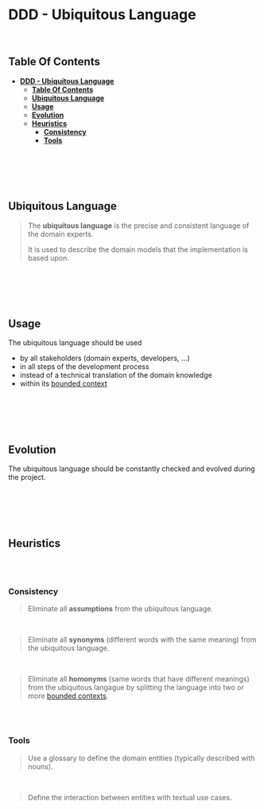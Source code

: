 # **DDD - Ubiquitous Language**
<br>

## **Table Of Contents**

- [**DDD - Ubiquitous Language**](#ddd---ubiquitous-language)
  - [**Table Of Contents**](#table-of-contents)
  - [**Ubiquitous Language**](#ubiquitous-language)
  - [**Usage**](#usage)
  - [**Evolution**](#evolution)
  - [**Heuristics**](#heuristics)
    - [**Consistency**](#consistency)
    - [**Tools**](#tools)

<br>
<br>
<br>
<br>

## **Ubiquitous Language**

> The **ubiquitous language** is the precise and consistent language of the domain experts.  
> 
> It is used to describe the domain models that the implementation is based upon.

<br>
<br>
<br>
<br>

## **Usage**

The ubiquitous language should be used
- by all stakeholders (domain experts, developers, ...)
- in all steps of the development process
- instead of a technical translation of the domain knowledge
- within its [bounded context](#bounded-context)

<br>
<br>
<br>
<br>

## **Evolution**

The ubiquitous language should be constantly checked and evolved during the project.

<br>
<br>
<br>
<br>

## **Heuristics**
<br>
<br>

### **Consistency**

> Eliminate all **assumptions** from the ubiquitous language.

<br>

> Eliminate all **synonyms** (different words with the same meaning) from the ubiquitous language.

<br>

> Eliminate all **homonyms** (same words that have different meanings) from the ubiquitous langague by splitting the language into two or more [bounded contexts](#bounded-context).

<br>
<br>

### **Tools**

> Use a glossary to define the domain entities (typically described with nouns).

<br>

> Define the interaction between entities with textual use cases.